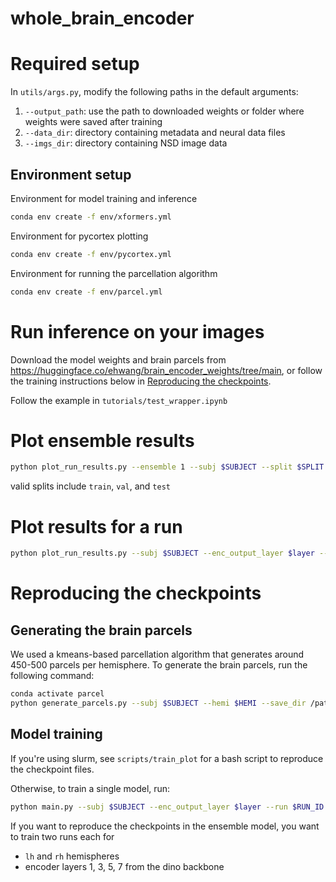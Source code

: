 # whole_brain_encoder

# Required setup

In `utils/args.py`, modify the following paths in the default arguments:

1. `--output_path`: use the path to downloaded weights or folder where weights were saved after training
1. `--data_dir`: directory containing metadata and neural data files
1. `--imgs_dir`: directory containing NSD image data

## Environment setup

Environment for model training and inference

```bash
conda env create -f env/xformers.yml
```

Environment for pycortex plotting

```bash
conda env create -f env/pycortex.yml
```

Environment for running the parcellation algorithm

```bash
conda env create -f env/parcel.yml
```

# Run inference on your images

Download the model weights and brain parcels from https://huggingface.co/ehwang/brain_encoder_weights/tree/main, or follow the training instructions below in [Reproducing the checkpoints](#reproducing-the-checkpoints).

Follow the example in `tutorials/test_wrapper.ipynb`

# Plot ensemble results

```bash
python plot_run_results.py --ensemble 1 --subj $SUBJECT --split $SPLIT
```

valid splits include `train`, `val`, and `test`

# Plot results for a run

```bash
python plot_run_results.py --subj $SUBJECT --enc_output_layer $layer --run $RUN_ID
```

# Reproducing the checkpoints

## Generating the brain parcels

We used a kmeans-based parcellation algorithm that generates around 450-500 parcels per hemisphere. To generate the brain parcels, run the following command:

```bash
conda activate parcel
python generate_parcels.py --subj $SUBJECT --hemi $HEMI --save_dir /path/to/save/
```

## Model training

If you're using slurm, see `scripts/train_plot` for a bash script to reproduce the checkpoint files.

Otherwise, to train a single model, run:

```bash
python main.py --subj $SUBJECT --enc_output_layer $layer --run $RUN_ID --hemi $HEMI
```

If you want to reproduce the checkpoints in the ensemble model, you want to train two runs each for
- `lh` and `rh` hemispheres
- encoder layers 1, 3, 5, 7 from the dino backbone